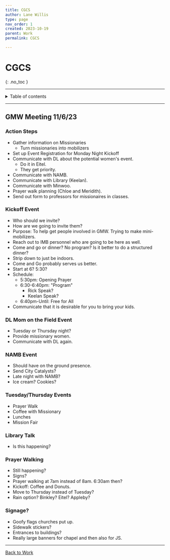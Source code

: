 ```yaml
---
title: CGCS
author: Lane Willis
type: page
nav_order: 1
created: 2023-10-19
parent: Work
permalink: CGCS

---
```


# CGCS
{: .no_toc }

---

<details closed markdown="block">
  <summary>
    Table of contents
  </summary>
  {: .text-delta }
1. TOC
{:toc}
</details>

---

## GMW Meeting 11/6/23

### Action Steps
* Gather information on Missionaries
   * Turn missionaries into mobilizers
* Set up Event Registration for Monday Night Kickoff
* Communicate with DL about the potential women's event.
   * Do it in Eitel.
   * They get priority.
* Communicate with NAMB.
* Communicate with Library (Keelan).
* Communicate with Minwoo.
* Prayer walk planning (Chloe and Meridith).
* Send out form to professors for missionaires in classes.

### Kickoff Event
* Who should we invite?
* How are we going to invite them?
* Purpose: To help get people involved in GMW. Trying to make mini-mobilizers.
* Reach out to IMB personnel who are going to be here as well.
* Come and go or dinner? No program? Is it better to do a structured dinner?
* Strip down to just be indoors.
* Come and Go probably serves us better.
* Start at 6? 5:30?
* Schedule:
   * 5:30pm: Opening Prayer
   * 6:30-6:40pm: "Program"
      * Rick Speak?
      * Keelan Speak?
   * 6:40pm-Until: Free for All
* Communicate that it is desirable for you to bring your kids.

### DL Mom on the Field Event
* Tuesday or Thursday night?
* Provide missionary women.
* Communicate with DL again.

### NAMB Event
* Should have on the ground presence.
* Send City Catalysts?
* Late night with NAMB?
* Ice cream? Cookies?

### Tuesday/Thursday Events
* Prayer Walk
* Coffee with Missionary
* Lunches
* Mission Fair

### Library Talk
* Is this happening?

### Prayer Walking
* Still happening?
* Signs?
* Prayer walking at 7am instead of 8am. 6:30am then?
* Kickoff: Coffee and Donuts.
* Move to Thursday instead of Tuesday?
* Rain option? Binkley? Eitel? Appleby?

### Signage?
* Goofy flags churches put up.
* Sidewalk stickers?
* Entrances to buildings?
* Really large banners for chapel and then also for JS.

---

[Back to Work](/work/work.html)